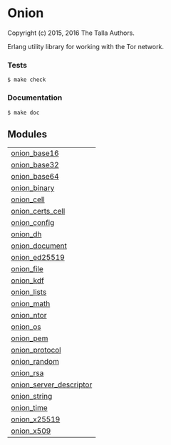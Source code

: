 

# Onion #

Copyright (c) 2015, 2016 The Talla Authors.

Erlang utility library for working with the Tor network.


### <a name="Tests">Tests</a> ###

```
$ make check
```


### <a name="Documentation">Documentation</a> ###

```
$ make doc
```



## Modules ##


<table width="100%" border="0" summary="list of modules">
<tr><td><a href="onion_base16.md" class="module">onion_base16</a></td></tr>
<tr><td><a href="onion_base32.md" class="module">onion_base32</a></td></tr>
<tr><td><a href="onion_base64.md" class="module">onion_base64</a></td></tr>
<tr><td><a href="onion_binary.md" class="module">onion_binary</a></td></tr>
<tr><td><a href="onion_cell.md" class="module">onion_cell</a></td></tr>
<tr><td><a href="onion_certs_cell.md" class="module">onion_certs_cell</a></td></tr>
<tr><td><a href="onion_config.md" class="module">onion_config</a></td></tr>
<tr><td><a href="onion_dh.md" class="module">onion_dh</a></td></tr>
<tr><td><a href="onion_document.md" class="module">onion_document</a></td></tr>
<tr><td><a href="onion_ed25519.md" class="module">onion_ed25519</a></td></tr>
<tr><td><a href="onion_file.md" class="module">onion_file</a></td></tr>
<tr><td><a href="onion_kdf.md" class="module">onion_kdf</a></td></tr>
<tr><td><a href="onion_lists.md" class="module">onion_lists</a></td></tr>
<tr><td><a href="onion_math.md" class="module">onion_math</a></td></tr>
<tr><td><a href="onion_ntor.md" class="module">onion_ntor</a></td></tr>
<tr><td><a href="onion_os.md" class="module">onion_os</a></td></tr>
<tr><td><a href="onion_pem.md" class="module">onion_pem</a></td></tr>
<tr><td><a href="onion_protocol.md" class="module">onion_protocol</a></td></tr>
<tr><td><a href="onion_random.md" class="module">onion_random</a></td></tr>
<tr><td><a href="onion_rsa.md" class="module">onion_rsa</a></td></tr>
<tr><td><a href="onion_server_descriptor.md" class="module">onion_server_descriptor</a></td></tr>
<tr><td><a href="onion_string.md" class="module">onion_string</a></td></tr>
<tr><td><a href="onion_time.md" class="module">onion_time</a></td></tr>
<tr><td><a href="onion_x25519.md" class="module">onion_x25519</a></td></tr>
<tr><td><a href="onion_x509.md" class="module">onion_x509</a></td></tr></table>

